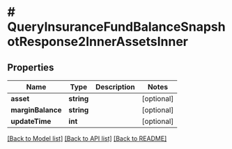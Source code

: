 # # QueryInsuranceFundBalanceSnapshotResponse2InnerAssetsInner

## Properties

Name | Type | Description | Notes
------------ | ------------- | ------------- | -------------
**asset** | **string** |  | [optional]
**marginBalance** | **string** |  | [optional]
**updateTime** | **int** |  | [optional]

[[Back to Model list]](../../README.md#models) [[Back to API list]](../../README.md#endpoints) [[Back to README]](../../README.md)

